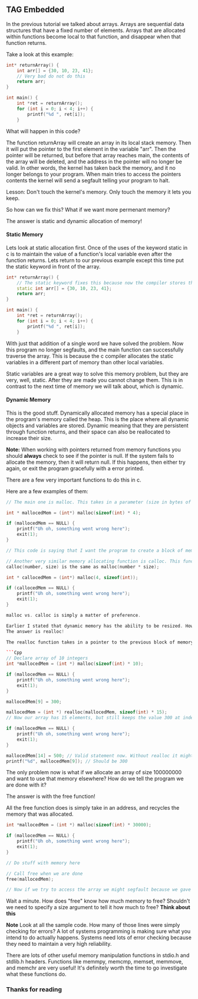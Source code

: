 ## TAG Embedded

In the previous tutorial we talked about arrays. Arrays are sequential data structures that have a fixed number of elements. Arrays that are allocated within functions become local to that function, and disappear when that function returns.

Take a look at this example:

```Cpp
int* returnArray() {
    int arr[] = {30, 10, 23, 41};
    // Very bad do not do this
    return arr;
}

int main() {
    int *ret = returnArray();
    for (int i = 0; i < 4; i++) {
        printf("%d ", ret[i]);
    }
```

What will happen in this code?

The function returnArray will create an array in its local stack memory. Then it will put the pointer to the first element in the variable "arr". Then the pointer will be returned, but before that array reaches main, the contents of the array will be deleted, and the address in the pointer will no longer be valid. In other words, the kernel has taken back the memory, and it no longer belongs to your program. When main tries to access the pointers contents the kernel will send a segfault telling your program to halt.

Lesson: Don't touch the kernel's memory. Only touch the memory it lets you keep.

So how can we fix this? What if we want more permenant memory?

The answer is static and dynamic allocation of memory!

#### Static Memory

Lets look at static allocation first. Once of the uses of the keyword static in c is to maintain the value of a function's local variable even after the function returns. Lets return to our previous example except this time put the static keyword in front of the array.

```Cpp
int* returnArray() {
    // The static keyword fixes this because now the compiler stores this variable in a different location. One in which it doesn't get deleted when the function returns
    static int arr[] = {30, 10, 23, 41};
    return arr;
}

int main() {
    int *ret = returnArray();
    for (int i = 0; i < 4; i++) {
        printf("%d ", ret[i]);
    }
```
With just that addition of a single word we have solved the problem. Now this program no longer segfaults, and the main function can successfully traverse the array. This is because the c compiler allocates the static variables in a different part of memory than other local variables.

Static variables are a great way to solve this memory problem, but they are very, well, static. After they are made you cannot change them. This is in contrast to the next time of memory we will talk about, which is dynamic.

#### Dynamic Memory

This is the good stuff. Dynamically allocated memory has a special place in the program's memory called the heap. This is the place where all dynamic objects and variables are stored. Dynamic meaning that they are persistent through function returns, and their space can also be reallocated to increase their size.

**Note:**
When working with pointers returned from memory functions you should **always** check to see if the pointer is null. If the system fails to allocate the memory, then it will return null. If this happens, then either try again, or exit the program gracefully with a error printed.

There are a few very important functions to do this in c.

Here are a few examples of them:

```Cpp
// The main one is malloc. This takes in a parameter (size in bytes of the memory you want allocated) and returns a pointer to this block of memory.

int * mallocedMem = (int*) malloc(sizeof(int) * 4);

if (mallocedMem == NULL) {
    printf("Uh oh, something went wrong here");
    exit(1);
}

// This code is saying that I want the program to create a block of memory that is sizeof(int) * 5 bytes long, and return me a pointer to the first byte. This is an array of int's of size 4.

// Another very similar memory allocating function is calloc. This function takes in 2 parameters. One parameter is the number of total elements, and the other is the size of each element.
calloc(number, size) is the same as malloc(number * size);

int * callocedMem = (int*) malloc(4, sizeof(int));

if (callocedMem == NULL) {
    printf("Uh oh, something went wrong here");
    exit(1);
}

malloc vs. calloc is simply a matter of preference.

Earlier I stated that dynamic memory has the ability to be resized. How do we do this?
The answer is realloc!

The realloc function takes in a pointer to the previous block of memory and also a size. The size parameter specifies the size of the new array. After the function returns realloc will give back a pointer to a new block of memory that is the same size as the parameter that was passed in. The key thing to node though is that our previous values in that memory still remain, unless we call realloc with a size less than the original we specified.

```Cpp
// Declare array of 10 integers
int *mallocedMem = (int *) malloc(sizeof(int) * 10);

if (mallocedMem == NULL) {
    printf("Uh oh, something went wrong here");
    exit(1);
}

mallocedMem[9] = 300;

mallocedMem = (int *) realloc(mallocedMem, sizeof(int) * 15);
// Now our array has 15 elements, but still keeps the value 300 at index 9!

if (mallocedMem == NULL) {
    printf("Uh oh, something went wrong here");
    exit(1);
}

mallocedMem[14] = 500; // Valid statement now. Without realloc it might've segfaulted
printf("%d", mallocedMem[9]); // Should be 300
```

The only problem now is what if we allocate an array of size 100000000 and want to use that memory elsewhere? How do we tell the program we are done with it?

The answer is with the free function!

All the free function does is simply take in an address, and recycles the memory that was allocated.

```Cpp
int *mallocedMem = (int *) malloc(sizeof(int) * 30000);

if (mallocedMem == NULL) {
    printf("Uh oh, something went wrong here");
    exit(1);
}

// Do stuff with memory here

// Call free when we are done
free(mallocedMem);

// Now if we try to access the array we might segfault because we gave away ownership of that memory
```

Wait a minute. How does "free" know how much memory to free? Shouldn't we need to specify a size argument to tell it how much to free? **Think about this**

**Note**
Look at all the sample code. How many of those lines were simply checking for errors? A lot of systems programming is making sure what you intend to do actually happens. Systems need lots of error checking because they need to maintain a very high reliability.

There are lots of other useful memory manipulation functions in stdio.h and stdlib.h headers. Functions like memmpy, memcmp, memset, memmove, and memchr are very useful! It's definitely worth the time to go investigate what these functions do.


### Thanks for reading
